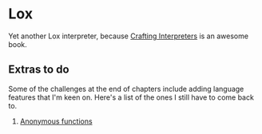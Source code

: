 # Lox

Yet another Lox interpreter, because [Crafting Interpreters](https://craftinginterpreters.com/) is an awesome book.

## Extras to do

Some of the challenges at the end of chapters include adding language features that I'm keen on. Here's a list of the ones I still have to come back to.

1. [Anonymous functions](https://craftinginterpreters.com/functions.html#challenges)

